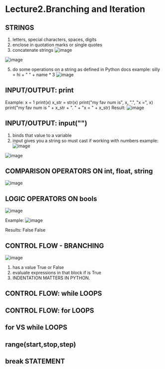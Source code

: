 # Lecture2.Branching and Iteration

## STRINGS
1. letters, special characters, spaces, digits
2. enclose in quotation marks or single quotes
3. concatenate strings
![image](https://github.com/LetongLi/1.6.100A-Introduction-to-Computer-Science-Programming-in-Python/assets/144520045/224cd6b7-eb2d-4dc9-9186-cf10f48649e2)

![image](https://github.com/LetongLi/1.6.100A-Introduction-to-Computer-Science-Programming-in-Python/assets/144520045/d2ae3e37-4a82-44db-b66e-f8f1a07bc121)

5. do some operations on a string as defined in Python docs
example: silly = hi + " " + name * 3
![image](https://github.com/LetongLi/1.6.100A-Introduction-to-Computer-Science-Programming-in-Python/assets/144520045/8c195220-ed2f-4922-9d06-193faf9a40fc)


## INPUT/OUTPUT: print
Example:
x = 1
print(x)
x_str = str(x)
print("my fav num is", x, ".", "x =", x)
print("my fav num is " + x_str + ". " + "x = " + x_str)
Result:
![image](https://github.com/LetongLi/1.6.100A-Introduction-to-Computer-Science-Programming-in-Python/assets/144520045/f3b90c9f-3307-4352-8555-6dc21c3a0131)


## INPUT/OUTPUT: input("")
1. binds that value to a variable
2. input gives you a string so must cast if working with numbers
example:
![image](https://github.com/LetongLi/1.6.100A-Introduction-to-Computer-Science-Programming-in-Python/assets/144520045/d7ce2fc4-82fd-4929-abf4-6197674e02ff)

![image](https://github.com/LetongLi/1.6.100A-Introduction-to-Computer-Science-Programming-in-Python/assets/144520045/4ba2ecc6-cc38-4b88-9270-426ed64fe0a4)


## COMPARISON OPERATORS ON int, float, string
![image](https://github.com/LetongLi/1.6.100A-Introduction-to-Computer-Science-Programming-in-Python/assets/144520045/871f24a9-e81e-496a-b1b1-d4c58cb0104f)


## LOGIC OPERATORS ON bools
![image](https://github.com/LetongLi/1.6.100A-Introduction-to-Computer-Science-Programming-in-Python/assets/144520045/9613f1b6-edc2-43d1-b87d-c2aff97729ce)

Example:
![image](https://github.com/LetongLi/1.6.100A-Introduction-to-Computer-Science-Programming-in-Python/assets/144520045/37b1c59c-5cb2-4383-83de-52a5ce998e7c)

Results:
False
False

## CONTROL FLOW - BRANCHING
![image](https://github.com/LetongLi/1.6.100A-Introduction-to-Computer-Science-Programming-in-Python/assets/144520045/f2a4bd89-0368-4f40-9f5a-c2ac68a60ba5)

1.  <condition> has a value True or False
2.  evaluate expressions in that block if <condition> is True
3.  INDENTATION MATTERS IN PYTHON.

## CONTROL FLOW: while LOOPS



## CONTROL FLOW: for LOOPS




## for VS while LOOPS



## range(start,stop,step)



## break STATEMENT









